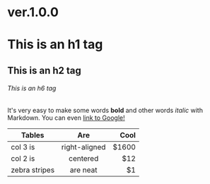 # ver.1.0.0

# This is an h1 tag
## This is an h2 tag
###### This is an h6 tag

It's very easy to make some words **bold** and other words *italic* with Markdown. You can even [link to Google!](http://google.com)


| Tables        | Are           | Cool  |
| ------------- |:-------------:| -----:|
| col 3 is      | right-aligned | $1600 |
| col 2 is      | centered      |   $12 |
| zebra stripes | are neat      |    $1 |
